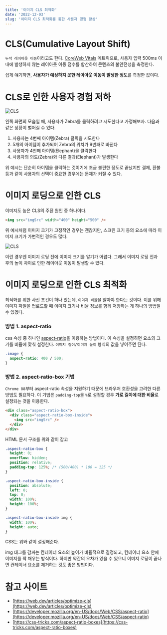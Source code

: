 ```yaml
---
title: '이미지 CLS 최적화'
date: '2022-12-03'
slug: '이미지 CLS 최적화를 통한 사용자 경험 향상'
---
```


# CLS(Cumulative Layout Shift)

`누적 레이아웃 이동`이라고도 한다. [CoreWeb Vitals](https://web.dev/vitals) 메트릭으로, 사용자 입력 500ms 이내에 발생하지 않는 레이아웃 이동 점수를 합산하여 콘텐츠의 불안전성을 측정한다.

쉽게 얘기하면, **사용자가 예상하지 못한 레이아웃 이동이 발생한 정도**를 측정한 값이다.

# CLS로 인한 사용자 경험 저하

![CLS](/images/image_cls/cls.webp)

왼쪽 화면의 모습일 때, 사용자가 Zebra를 클릭하려고 시도한다고 가정해보자. 다음과 같은 상황이 벌어질 수 있다.

1. 사용자는 4번째 아이템(Zebra) 클릭을 시도한다
2. 5개의 아이템이 추가되어 Zebra의 위치가 9번째로 바뀐다
3. 사용자가 4번째 아이템(Elephant)을 클릭한다
4. 사용자의 의도(Zebra)와 다른 결과(Elephant)가 발생한다

위 예시는 단순히 아이템을 클릭하는 것이기에 조금 불편한 정도로 끝났지만 결제, 환불 등과 같이 사용자의 선택이 중요한 경우에는 문제가 커질 수 있다.

# 이미지 로딩으로 인한 CLS

이미지도 높은 CLS의 주된 원인 중 하나이다.

```html
<img src="imgSrc" width="400" height="500" />
```

위 예시처럼 이미지 크기가 고정적인 경우는 괜찮지만, 스크린 크기 등의 요소에 따라 이미지 크기가 가변적인 경우도 많다.

![CLS](/images/image_cls/image-cls.webp)

이런 경우엔 이미지 로딩 전에 이미지 크기를 알기가 어렵다. 그래서 이미지 로딩 전과 후의 높이 차이로 인한 레이아웃 이동이 발생할 수 있다.

# 이미지 로딩으로 인한 CLS 최적화

최적화를 위한 사전 조건이 하나 있는데, `이미지 비율`을 알아야 한다는 것이다. 이를 위해 이미지 파일을 업로드할 때 이미지 크기나 비율 정보를 함께 저장하는 게 하나의 방법일 수 있겠다.

### 방법 1. aspect-ratio

css 속성 중 하나인 [aspect-ratio](https://developer.mozilla.org/en-US/docs/Web/CSS/aspect-ratio)을 이용하는 방법이다. 이 속성을 설정하면 요소의 크기를 비율에 맞춰 설정한다. `이미지 길이/이미지 높이` 형식의 값을 넣어주면 된다.

```css
.image {
  aspect-ratio: 400 / 500;
}
```

### 방법 2. aspect-ratio-box 기법

`Chrome 88`부터 aspect-ratio 속성을 지원하기 때문에 브라우저 호환성을 고려한 다른 방법도 필요하다. 이 기법은 `padding-top`을 `%`로 설정할 경우 **가로 길이에 대한 비율**로 설정되는 것을 이용한다.

```html
<div class="aspect-ratio-box">
  <div class="aspect-ratio-box-inside">
    <img src="imgSrc" />
  </div>
</div>
```

HTML 문서 구조를 위와 같이 잡고

```css
.aspect-ratio-box {
  height: 0;
  overflow: hidden;
  position: relative;
  padding-top: 125%; /* (500/400) * 100 = 125 */
}

.aspect-ratio-box-inside {
  position: absolute;
  left: 0;
  top: 0;
  width: 100%;
  height: 100%;
}

.aspect-ratio-box-inside img {
  width: 100%;
  height: auto;
}
```

CSS는 위와 같이 설정해준다.

img 태그를 감싸는 컨테이너 요소의 높이가 비율적으로 결정되고, 컨테이너 요소 안에 이미지를 꽉 채우는 방식이다. 하지만 약간의 오차가 있을 수 있으니 이미지 로딩이 끝나면 컨테이너 요소를 제거하는 것도 좋은 방법이다.

# 참고 사이트

- [https://web.dev/articles/optimize-cls](https://web.dev/articles/optimize-cls)
- [https://developer.mozilla.org/en-US/docs/Web/CSS/aspect-ratio](https://developer.mozilla.org/en-US/docs/Web/CSS/aspect-ratio)
- [https://css-tricks.com/aspect-ratio-boxes](https://css-tricks.com/aspect-ratio-boxes)
